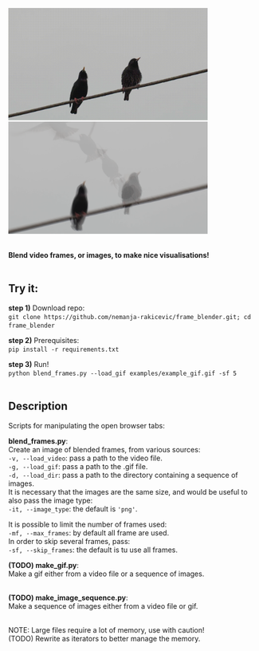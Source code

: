 
<img src="examples/example_gif.gif" alt='Example gif' width="400"/>  <img src="blended_image.png" alt='Blended Image' width="400"/> 
<br>
<br>

__Blend video frames, or images, to make nice visualisations!__
<br>
<br>

## Try it:

__step 1)__ Download repo:
<br>
`git clone https://github.com/nemanja-rakicevic/frame_blender.git; cd frame_blender`

__step 2)__ Prerequisites:
<br>
`pip install -r requirements.txt`

__step 3)__ Run!
<br>
`python blend_frames.py --load_gif examples/example_gif.gif -sf 5`
<br>
<br>

## Description

Scripts for manipulating the open browser tabs:

__blend_frames.py__:
<br>
Create an image of blended frames, from various sources:
<br>
`-v, --load_video`: pass a path to the video file.
<br>
`-g, --load_gif`: pass a path to the .gif file.
<br>
`-d, --load_dir`: pass a path to the directory containing a sequence of images.
<br>
It is necessary that the images are the same size, and would be useful to also pass the image type: 
<br>
`-it, --image_type`: the default is `'png'`.

It is possible to limit the number of frames used:
<br>
`-mf, --max_frames`: by default all frame are used.
<br>
In order to skip several frames, pass:
<br>
`-sf, --skip_frames`: the default is tu use all frames.


__(TODO) make_gif.py__:
<br>
Make a gif either from a video file or a sequence of images.
<br>
<br>

__(TODO) make_image_sequence.py__:
<br>
Make a sequence of images either from a video file or gif.
<br>
<br>


NOTE: Large files require a lot of memory, use with caution!
<br>
(TODO) Rewrite as iterators to better manage the memory.

